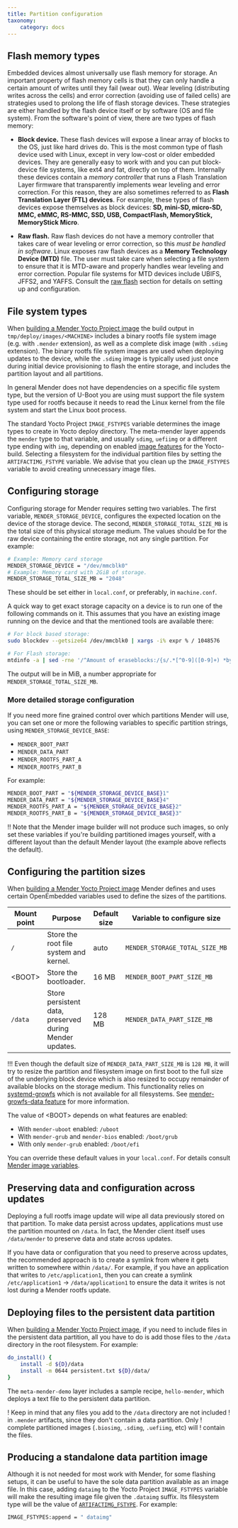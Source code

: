 ```yaml
---
title: Partition configuration
taxonomy:
    category: docs
---
```


## Flash memory types

Embedded devices almost universally use flash memory for storage.
An important property of flash memory cells is that they can only
handle a certain amount of writes until they fail (wear out).
Wear leveling (distributing writes across the cells)
and error correction (avoiding use of failed cells) are strategies used to
prolong the life of flash storage devices. These strategies are either handled
by the flash device itself or by software (OS and file system). From the 
software's point of view, there are two types of flash memory:

* **Block device.** These flash devices will expose a linear array of
blocks to the OS, just like hard drives do. This is the most common
type of flash device used with Linux, except in very low-cost or older embedded devices.
They are generally easy to work with and you can put block-device file systems,
like ext4 and fat, directly on top of them. Internally these devices contain
a *memory controller* that runs a Flash Translation Layer firmware that 
transparently implements wear leveling and error correction. For this
reason, they are also sometimes referred to as **Flash Translation Layer (FTL) devices**.
For example, these types of flash devices expose themselves as block devices: **SD, mini-SD, micro-SD,
MMC, eMMC, RS-MMC, SSD, USB, CompactFlash, MemoryStick, MemoryStick Micro**.

* **Raw flash.** Raw flash devices do not have a memory controller that takes
care of wear leveling or error correction, so this *must be handled in
software*. Linux exposes raw flash devices as a **Memory Technology
Device (MTD)** file. The user must take care when selecting a file system to ensure
that it is MTD-aware and properly handles wear leveling and error correction.
Popular file systems for MTD devices include UBIFS, JFFS2, and YAFFS.
Consult the [raw flash](../03.Raw-flash/docs.md) section for details on setting up and
configuration.


## File system types

When [building a Mender Yocto Project image](../../03.Build-for-demo/docs.md) the build output in `tmp/deploy/images/<MACHINE>` includes a binary rootfs file system image (e.g. with `.mender` extension), as well as a complete disk image (with `.sdimg` extension). The binary rootfs file system images are used when deploying updates to the device, while the `.sdimg` image is typically used just once during initial device provisioning to flash the entire storage, and includes the partition layout and all partitions.

In general Mender does not have dependencies on a specific file system type, but the version of U-Boot you are using must support the file system type used for rootfs because it needs to read the Linux kernel from the file system and start the Linux boot process.

The standard Yocto Project `IMAGE_FSTYPES` variable determines the image types
to create in Yocto deploy directory. The meta-mender layer appends the `mender`
type to that variable, and usually `sdimg`, `uefiimg` or a different type ending
with `img`, depending on enabled
[image features](../../04.Image-customization/01.Features/docs.md#list-of-features)
for the Yocto-build. Selecting a filesystem for the individual partition files
by setting the `ARTIFACTIMG_FSTYPE` variable. We advise that you clean up
the `IMAGE_FSTYPES` variable to avoid creating unnecessary image files.


## Configuring storage

Configuring storage for Mender requires setting two variables. The first
variable, `MENDER_STORAGE_DEVICE`, configures the expected location on the
device of the storage device. The second, `MENDER_STORAGE_TOTAL_SIZE_MB` is the
total size of this physical storage medium. The values should be for the raw
device containing the entire storage, not any single partition. For example:

```bash
# Example: Memory card storage
MENDER_STORAGE_DEVICE = "/dev/mmcblk0"
# Example: Memory card with 2GiB of storage.
MENDER_STORAGE_TOTAL_SIZE_MB = "2048"
```

These should be set either in `local.conf`, or preferably, in `machine.conf`.

A quick way to get exact storage capacity on a device is to run one of the following commands on it. This assumes that you have an existing image running on the device and that the mentioned tools are available there:

```bash
# For block based storage:
sudo blockdev --getsize64 /dev/mmcblk0 | xargs -i% expr % / 1048576

# For Flash storage:
mtdinfo -a | sed -rne '/^Amount of eraseblocks:/{s/.*[^0-9]([0-9]+) *bytes.*/\1/; p}' | awk '{s+=$0} END {print s}' | xargs -i% expr % / 1048576
```

The output will be in MiB, a number appropriate for `MENDER_STORAGE_TOTAL_SIZE_MB`.


### More detailed storage configuration

If you need more fine grained control over which partitions Mender will use, you can set one or more the following variables to specific partition strings, using `MENDER_STORAGE_DEVICE_BASE`:

* `MENDER_BOOT_PART`
* `MENDER_DATA_PART`
* `MENDER_ROOTFS_PART_A`
* `MENDER_ROOTFS_PART_B`

For example:

```bash
MENDER_BOOT_PART = "${MENDER_STORAGE_DEVICE_BASE}1"
MENDER_DATA_PART = "${MENDER_STORAGE_DEVICE_BASE}4"
MENDER_ROOTFS_PART_A = "${MENDER_STORAGE_DEVICE_BASE}2"
MENDER_ROOTFS_PART_B = "${MENDER_STORAGE_DEVICE_BASE}3"
```

!! Note that the Mender image builder will not produce such images, so only set these variables if you're building partitioned images yourself, with a different layout than the default Mender layout (the example above reflects the default).


## Configuring the partition sizes

When [building a Mender Yocto Project image](../../03.Build-for-demo/docs.md) Mender defines and uses certain OpenEmbedded variables used to define the sizes of the partitions.

| Mount point  | Purpose                                                 | Default size | Variable to configure size     |
|--------------|---------------------------------------------------------|--------------|--------------------------------|
| `/`          | Store the root file system and kernel.                  | auto         | `MENDER_STORAGE_TOTAL_SIZE_MB` |
| &lt;BOOT&gt; | Store the bootloader.                                   | 16 MB        | `MENDER_BOOT_PART_SIZE_MB`     |
| `/data`      | Store persistent data, preserved during Mender updates. | 128 MB       | `MENDER_DATA_PART_SIZE_MB`     |

!!! Even though the default size of `MENDER_DATA_PART_SIZE_MB` is `128 MB`, it will try to resize the partition and filesystem image on first boot to the full size of the underlying block device which is also resized to occupy remainder of available blocks on the storage medium. This functionality relies on [systemd-growfs](https://www.freedesktop.org/software/systemd/man/systemd-makefs@.service.html) which is not available for all filesystems. See [mender-growfs-data feature](../../04.Image-customization/01.Features/docs.md) for more information.

The value of &lt;BOOT&gt; depends on what features are enabled:
* With `mender-uboot` enabled: `/uboot`
* With `mender-grub` and `mender-bios` enabled: `/boot/grub`
* With only `mender-grub` enabled: `/boot/efi`

You can override these default values in your `local.conf`. For details consult [Mender image variables](../../99.Variables/docs.md).


## Preserving data and configuration across updates

Deploying a full rootfs image update will wipe all data previously stored on
that partition. To make data persist across updates, applications must use the
partition mounted on `/data`. In fact, the Mender client itself uses 
`/data/mender` to preserve data and state across updates.

If you have data or configuration that you need to preserve across updates, the recommended approach is to create a symlink from where it gets written to somewhere within `/data/`. For example, if you have an application that writes to `/etc/application1`, then you can create a symlink `/etc/application1` -> `/data/application1` to ensure the data it writes is not lost during a Mender rootfs update.


## Deploying files to the persistent data partition

When [building a Mender Yocto Project image](../../03.Build-for-demo/docs.md),
if you need to include files in the persistent data partition, all you have to
do is add those files to the `/data` directory in the root filesystem.
For example:

```bash
do_install() {
    install -d ${D}/data
    install -m 0644 persistent.txt ${D}/data/
}
```

The `meta-mender-demo` layer includes a sample recipe, `hello-mender`, which deploys a text file to the persistent data partition.

! Keep in mind that any files you add to the `/data` directory are not included
! in `.mender` artifacts, since they don't contain a data partition. Only
! complete partitioned images (`.biosimg`, `.sdimg`, `.uefiimg`, etc) will
! contain the files.


## Producing a standalone data partition image

Although it is not needed for most work with Mender, for some flashing setups,
it can be useful to have the sole data partition available as an image file.
In this case, adding `dataimg` to the Yocto Project `IMAGE_FSTYPES`
variable will make the resulting image file given the `.dataimg` suffix. Its
filesystem type will be the value of
[`ARTIFACTIMG_FSTYPE`](../../99.Variables/docs.md#artifactimg_fstype).
For example:

```bash
IMAGE_FSTYPES:append = " dataimg"
```
